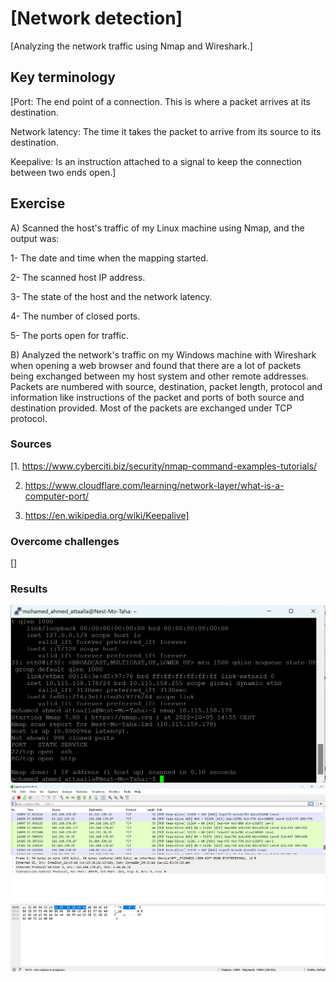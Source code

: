 # [Network detection]
[Analyzing the network traffic using Nmap and Wireshark.]

## Key terminology
[Port: The end point of a connection. This is where a packet arrives at its destination.

Network latency: The time it takes the packet to arrive from its source to its destination.

Keepalive: Is an instruction attached to a signal to keep the connection between two ends open.]

## Exercise
A) Scanned the host's traffic of my Linux machine using Nmap, and the output was:

1- The date and time when the mapping started.

2- The scanned host IP address.

3- The state of the host and the network latency.

4- The number of closed ports.

5- The ports open for traffic.

B) Analyzed the network's traffic on my Windows machine with Wireshark when opening a web browser and found that there are a lot of packets being exchanged between my host system and other remote addresses. Packets are numbered with source, destination, packet length, protocol and information like instructions of the packet and ports of both source and destination provided. Most of the packets are exchanged under TCP protocol.

### Sources
[1. https://www.cyberciti.biz/security/nmap-command-examples-tutorials/

2. https://www.cloudflare.com/learning/network-layer/what-is-a-computer-port/

3. https://en.wikipedia.org/wiki/Keepalive]

### Overcome challenges
[]

### Results
![Nmap_report](https://github.com/Techgrounds-Cloud-9/cloud-9-Atalla90/blob/ea3eec65660866d98290958da22217b1b55680b2/00_includes/Networking/Nmap_report.png)
![Wireshark_Windows](https://github.com/Techgrounds-Cloud-9/cloud-9-Atalla90/blob/ea3eec65660866d98290958da22217b1b55680b2/00_includes/Networking/Wireshark_Windows(2).png)